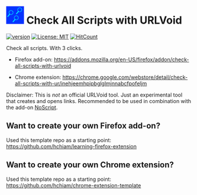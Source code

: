# [![add-on icon](https://raw.githubusercontent.com/hchiam/urlvoid-firefox-extension/master/icon.png)](https://addons.mozilla.org/en-US/firefox/addon/check-all-scripts-with-urlvoid) Check All Scripts with URLVoid

[![version](https://img.shields.io/github/release/hchiam/urlvoid-firefox-extension?style=flat-square)](https://github.com/hchiam/urlvoid-firefox-extension/releases) [![License: MIT](https://img.shields.io/badge/License-MIT-yellow.svg?style=flat-square)](https://github.com/hchiam/urlvoid-firefox-extension/blob/master/LICENSE) [![HitCount](http://hits.dwyl.com/hchiam/urlvoid-firefox-extension.svg)](http://hits.dwyl.com/hchiam/urlvoid-firefox-extension)

Check all scripts. With 3 clicks.

- Firefox add-on: <https://addons.mozilla.org/en-US/firefox/addon/check-all-scripts-with-urlvoid>

- Chrome extension: <https://chrome.google.com/webstore/detail/check-all-scripts-with-ur/inehjeemhpipbglglmjnnabcfpofeljm>

Disclaimer: This is _not_ an official URLVoid tool. Just an experimental tool that creates and opens links. Recommended to be used in combination with the add-on [NoScript](https://addons.mozilla.org/en-US/firefox/addon/noscript/).

## Want to create your own Firefox add-on?

Used this template repo as a starting point: <https://github.com/hchiam/learning-firefox-extension>

## Want to create your own Chrome extension?

Used this template repo as a starting point: <https://github.com/hchiam/chrome-extension-template>
